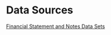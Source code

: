 # Data Sources

[Financial Statement and Notes Data Sets](https://www.sec.gov/dera/data/financial-statement-and-notes-data-set.html)
